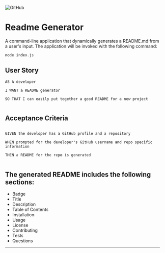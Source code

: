 ![GitHub](https://img.shields.io/github/license/ystamaritq/readme-generator)

# Readme Generator

A command-line application that dynamically generates a README.md from a user's input. The application will be invoked with the following command:

```sh
node index.js
```

## User Story

```
AS A developer

I WANT a README generator

SO THAT I can easily put together a good README for a new project


```

## Acceptance Criteria

```

GIVEN the developer has a GitHub profile and a repository

WHEN prompted for the developer's GitHub username and repo specific information

THEN a README for the repo is generated


```

## The generated README includes the following sections:

- Badge
- Title
- Description
- Table of Contents
- Installation
- Usage
- License
- Contributing
- Tests
- Questions

---
